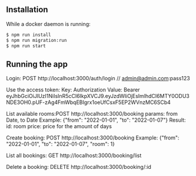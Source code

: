 ## Installation

While a docker daemon is running:

```bash
$ npm run install
$ npm run migration:run
$ npm run start
```

## Running the app

Login: POST http://localhost:3000/auth/login
// admin@admin.com:pass123

Use the access token:
Key: Authorization
Value: Bearer eyJhbGciOiJIUzI1NiIsInR5cCI6IkpXVCJ9.eyJzdWIiOjEsImlhdCI6MTY0ODU3NDE3OH0.pUF-zAg4FmWbqEBIgrx1oeUfCsxF5EP2WVnzMC6SCb4

List available rooms:POST http://localhost:3000/booking
params: from Date, to Date
Example:
{"from": "2022-01-01", "to": "2022-01-07"}
Result:
id: room
price: price for the amount of days

Create booking: POST http://localhost:3000/booking
Example:
{"from": "2022-01-01", "to": "2022-01-07", "room": 1}

List all bookings: GET http://localhost:3000/booking/list

Delete a booking: DELETE http://localhost:3000/booking/:id
